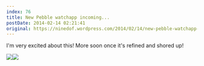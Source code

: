 ```yaml
---
index: 76
title: New Pebble watchapp incoming...
postDate: 2014-02-14 02:21:41
original: https://ninedof.wordpress.com/2014/02/14/new-pebble-watchapp-incoming/
---
```


I'm very excited about this! More soon once it's refined and shored up!

![](http://ninedof.files.wordpress.com/2014/02/pebble-screenshot_2014-02-14_02-19-041.png)![](http://ninedof.files.wordpress.com/2014/02/pebble-screenshot_2014-02-14_02-18-071.png)
